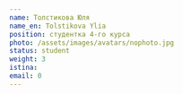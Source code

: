 ```yaml
---
name: Толстикова Юля
name_en: Tolstikova Ylia 
position: студентка 4-го курса
photo: /assets/images/avatars/nophoto.jpg
status: student
weight: 3
istina: 
email: 0
---
```


